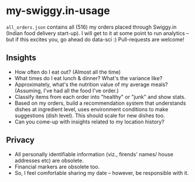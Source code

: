 # my-swiggy.in-usage

`all_orders.json` contains all (516) my orders placed through Swiggy.in (Indian food delivery start-up). 
I will get to it at some point to run analytics – but if this excites you, go ahead do data-sci :) Pull-requests are welcome! 

## Insights
* How often do I eat out? (Almost all the time)
* What times do I eat lunch & dinner? What's the variance like? 
* Approximately, what's the nutrition value of my average meals? (Assuming, I've had all the food I've order.)
* Classify items from each order into "healthy" or "junk" and show stats. 
* Based on my orders, build a recommendation system that understands dishes at ingredient level, uses environment conditions to make suggestions (dish level). This should scale for new dishes too.
* Can you come-up with insights related to my location history? 

## Privacy
* All personally identifiable information (viz., firends' names/ house addresses etc) are obsolete. 
* Financial markers are obsolete too.
* So, I feel comfortable sharing my date – however, be responsible with it. 
